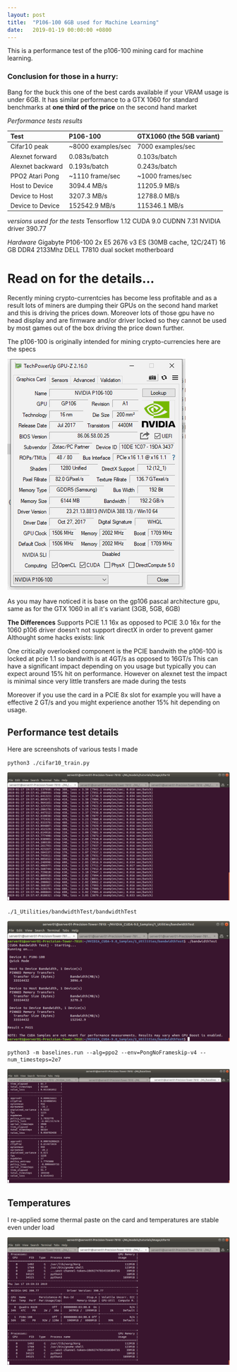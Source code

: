 ```yaml
---
layout: post
title:  "P106-100 6GB used for Machine Learning"
date:   2019-01-19 00:00:00 +0800
---
```


This is a performance test of the p106-100 mining card for machine learning.

### Conclusion for those in a hurry:
Bang for the buck this one of the best cards available if your VRAM usage is under 6GB. It has similar performance to a GTX 1060 for standard benchmarks at **one third of the price** on the second hand market

_Performance tests results_

| Test        	   | P106-100           | GTX1060 (the 5GB variant) |
|:-----------------|:-------------------|:--------------------------|
| Cifar10 peak     | ~8000 examples/sec | 7000 examples/sec         |
| Alexnet forward  | 0.083s/batch	    | 0.103s/batch              |
| Alexnet backward | 0.193s/batch       | 0.243s/batch              |
| PPO2 Atari Pong  | ~1110 frame/sec    | ~1000 frames/sec          |
| Host to Device   | 3094.4 MB/s        | 11205.9 MB/s              |  
| Device to Host   | 3207.3 MB/s        | 12788.0 MB/s              |
| Device to Device | 152542.9 MB/s      | 115346.1 MB/s             |           


_versions used for the tests_
Tensorflow 1.12
CUDA 9.0
CUDNN 7.31
NVIDIA driver 390.77

_Hardware_
Gigabyte P106-100
2x E5 2676 v3 ES (30MB cache, 12C/24T)
16 GB DDR4 2133Mhz
DELL T7810 dual socket motherboard

# Read on for the details...

Recently mining crypto-currentcies has become less profitable and as a result lots of miners are dumping their GPUs on the second hand market and this is driving the prices down. Moreover lots of those gpu have no head display and are firmware and/or driver locked so they cannot be used by most games out of the box driving the price down further.

The p106-100 is originally intended for mining crypto-currencies here are the specs

![gpu-z](/assets/p106/p106_gpuz.gif)

As you may have noticed it is base on the gp106 pascal architecture gpu, same as for the GTX 1060 in all it's variant (3GB, 5GB, 6GB)


**The Differences**
Supports PCIE 1.1 16x as opposed to PCIE 3.0 16x for the 1060
p106 driver doesn't not support directX in order to prevent gamer
Althought some hacks exists: link


One critically overlooked component is the PCIE bandwith
the p106-100 is locked at pcie 1.1 so bandwith is at 4GT/s as opposed to 16GT/s
This can have a significant impact depending on you usage but typically you can expect around 15% hit on performance.
However on alexnet test the impact is minimal since very little transfers are made during the tests

Moreover if you use the card in a PCIE 8x slot for example you will have a effective 2 GT/s and you might experience another 15% hit depending on usage.

## Performance test details
Here are screenshots of various tests I made

```
python3 ./cifar10_train.py
```
![cifar10](/assets/p106/cifar10.png)

```
./1_Utilities/bandwidthTest/bandwidthTest
```
![bandwidth](/assets/p106/bandwith_test.png)

```
python3 -m baselines.run --alg=ppo2 --env=PongNoFrameskip-v4 --num_timesteps=2e7
```
![baselines](/assets/p106/baselines.png)


## Temperatures
I re-applied some thermal paste on the card and temperatures are stable even under load

![nvidia-smi](/assets/p106/nvidia_smi.png)

